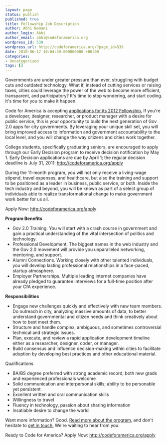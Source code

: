 ```yaml
---
layout: page
status: publish
published: true
title: Fellowship Job Description
author: Abhi Nemani
author_login: Abhi
author_email: abhi@codeforamerica.org
wordpress_id: 539
wordpress_url: http://codeforamerica.org/?page_id=539
date: 2010-06-17 10:04:39.000000000 +00:00
categories:
- Uncategorized
tags: []
---
```

Governments are under greater pressure than ever, struggling with budget cuts and outdated technology. What if, instead of cutting services or raising taxes, cities could leverage the power of the web to become more efficient, transparent, and participatory? It's time to stop wondering, and start coding. It's time for you to make it happen.

Code for America is accepting <a href="http://codeforamerica.org/apply">applications for its 2012 Fellowship.</a> If you're a developer, designer, researcher, or product manager with a desire for public service, this is your opportunity to build the next generation of Gov 2.0 apps for city governments. By leveraging your unique skill set, you will bring improved access to information and government accountability to the local level, and you will change the way citizens and cities work together.

College students, specifically graduating seniors, are encouraged to apply through our Early Decision program to receive decision notification by May 1. Early Decision applications are due by April 1; the regular decision deadline is July 31, 2011: <a href="http://codeforamerica.org/apply">http://codeforamerica.org/apply</a>

During the 11-month program, you will not only receive a living-wage stipend, travel expenses, and healthcare, but also the training and support to be positioned as a leader in business, public service, or both. Inside the tech industry and beyond, you will be known as part of a select group of individuals able to realize transformational change to make government work better for us all.

Apply Now: <a href="http://codeforamerica.org/apply">http://codeforamerica.org/apply </a>

<strong>Program Benefits
</strong><ul>
	<li>Gov 2.0 Training. You will start with a crash course in government and gain a practical understanding of the vital intersection of politics and technology.</li>
	<li>Professional Development. The biggest names in the web industry and the Gov 2.0 movement will provide you unparalleled networking, mentoring, and support.</li>
	<li>Alumni Connections. Working closely with other talented individuals, you will develop lasting professional relationships in a face-paced, startup atmosphere.</li>
	<li>Employer Partnerships. Multiple leading internet companies have already pledged to guarantee interviews for a full-time position after your CfA experience.</li>
</ul>
<strong>Responsibilities
</strong><ul>
	<li>Engage new challenges quickly and effectively with new team members.
Do outreach in city, analyzing massive amounts of data, to better understand governmental and citizen needs and think creatively about how to best meet them.</li>
	<li>Structure and handle complex, ambiguous, and sometimes controversial technical and strategic issues.</li>
	<li>Plan, execute, and review a rapid application development timeline either as a researcher, designer, coder, or manager.</li>
	<li>Build consensus and influence decision-making within cities to facilitate adoption by developing best practices and other educational material.</li>
</ul>
Qualifications
<ul>
	<li>BA/BS degree preferred with strong academic record; both new grads and experienced professionals welcome</li>
	<li>Solid communication and interpersonal skills; ability to be personable yet persistent</li>
	<li>Excellent written and oral communication skills</li>
	<li>Willingness to travel</li>
	<li>Fluency in technology, passion about sharing information</li>
	<li>Insatiable desire to change the world</li>
</ul>
Want more information? Good. <a href="http://codeforamerica.org/fellows">Read more about the program</a>, and don't hesitate to <a href="https://mail.google.com/mail/?view=cm&amp;fs=1&amp;tf=1&amp;to=info@codeforamerica.org" target="_blank">get in touch.</a> We're waiting to hear from you.

Ready to Code for America? Apply Now: <a href="http://codeforamerica.org/apply">http://codeforamerica.org/apply</a>
